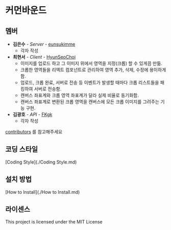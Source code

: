 # 커먼바운드

## 멤버

- **김은수** - *Server* - [eunsukimme](https://github.com/eunsukimme)
  - 각자 작성
- **최현서** - *Client* - [HyunSeoChoi](https://github.com/HyunSeoChoi)
  - 이미지를 업로드 하고 그 이미지 위에서 영역을 지정(크롭) 할 수 있게끔 만듦.
  - 크롭한 영역들을 리액트 컴포넌트로 관리하여 영역 추가, 삭제, 수정에 용이하게 함.
  - 업로드, 크롭 완료, 서버로 전송 등 이벤트가 발생할 때마다 크롭 리스트들을 패킹하여 서버로 전송함.
  - 캔버스 좌표계와 크롭 영역 좌표계가 달라 실제 비율로 동기화함.
  - 캔버스 좌표계로 변환된 크롭 영역을 캔버스에 모든 크롭 이미지를 그려주는 기능 구현.
- **김광호** - *API* - [FKgk](https://github.com/FKgk)
  - 각자 작성

[contributors](https://github.com/eunsukimme/Common-Bound/contributors) 를 참고해주세요

## 코딩 스타일

[Coding Style](./Coding Style.md)

## 설치 방법

[How to Install](./How to Install.md)

## 라이센스

This project is licensed under the MIT License


